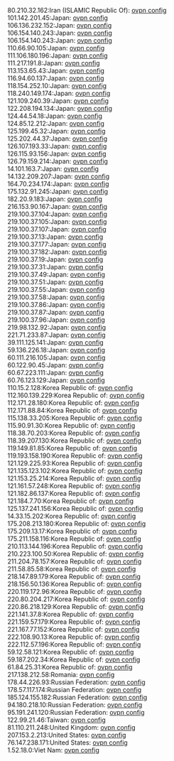 80.210.32.162:Iran (ISLAMIC Republic Of): [ovpn config](vpn/80_210_32_162.ovpn)  
101.142.201.45:Japan: [ovpn config](vpn/101_142_201_45.ovpn)  
106.136.232.152:Japan: [ovpn config](vpn/106_136_232_152.ovpn)  
106.154.140.243:Japan: [ovpn config](vpn/106_154_140_243.ovpn)  
106.154.140.243:Japan: [ovpn config](vpn/106_154_140_243.ovpn)  
110.66.90.105:Japan: [ovpn config](vpn/110_66_90_105.ovpn)  
111.106.180.196:Japan: [ovpn config](vpn/111_106_180_196.ovpn)  
111.217.191.8:Japan: [ovpn config](vpn/111_217_191_8.ovpn)  
113.153.65.43:Japan: [ovpn config](vpn/113_153_65_43.ovpn)  
116.94.60.137:Japan: [ovpn config](vpn/116_94_60_137.ovpn)  
118.154.252.10:Japan: [ovpn config](vpn/118_154_252_10.ovpn)  
118.240.149.174:Japan: [ovpn config](vpn/118_240_149_174.ovpn)  
121.109.240.39:Japan: [ovpn config](vpn/121_109_240_39.ovpn)  
122.208.194.134:Japan: [ovpn config](vpn/122_208_194_134.ovpn)  
124.44.54.18:Japan: [ovpn config](vpn/124_44_54_18.ovpn)  
124.85.12.212:Japan: [ovpn config](vpn/124_85_12_212.ovpn)  
125.199.45.32:Japan: [ovpn config](vpn/125_199_45_32.ovpn)  
125.202.44.37:Japan: [ovpn config](vpn/125_202_44_37.ovpn)  
126.107.193.33:Japan: [ovpn config](vpn/126_107_193_33.ovpn)  
126.115.93.156:Japan: [ovpn config](vpn/126_115_93_156.ovpn)  
126.79.159.214:Japan: [ovpn config](vpn/126_79_159_214.ovpn)  
14.101.163.7:Japan: [ovpn config](vpn/14_101_163_7.ovpn)  
14.132.209.207:Japan: [ovpn config](vpn/14_132_209_207.ovpn)  
164.70.234.174:Japan: [ovpn config](vpn/164_70_234_174.ovpn)  
175.132.91.245:Japan: [ovpn config](vpn/175_132_91_245.ovpn)  
182.20.9.183:Japan: [ovpn config](vpn/182_20_9_183.ovpn)  
216.153.90.167:Japan: [ovpn config](vpn/216_153_90_167.ovpn)  
219.100.37.104:Japan: [ovpn config](vpn/219_100_37_104.ovpn)  
219.100.37.105:Japan: [ovpn config](vpn/219_100_37_105.ovpn)  
219.100.37.107:Japan: [ovpn config](vpn/219_100_37_107.ovpn)  
219.100.37.13:Japan: [ovpn config](vpn/219_100_37_13.ovpn)  
219.100.37.177:Japan: [ovpn config](vpn/219_100_37_177.ovpn)  
219.100.37.182:Japan: [ovpn config](vpn/219_100_37_182.ovpn)  
219.100.37.19:Japan: [ovpn config](vpn/219_100_37_19.ovpn)  
219.100.37.31:Japan: [ovpn config](vpn/219_100_37_31.ovpn)  
219.100.37.49:Japan: [ovpn config](vpn/219_100_37_49.ovpn)  
219.100.37.51:Japan: [ovpn config](vpn/219_100_37_51.ovpn)  
219.100.37.55:Japan: [ovpn config](vpn/219_100_37_55.ovpn)  
219.100.37.58:Japan: [ovpn config](vpn/219_100_37_58.ovpn)  
219.100.37.86:Japan: [ovpn config](vpn/219_100_37_86.ovpn)  
219.100.37.87:Japan: [ovpn config](vpn/219_100_37_87.ovpn)  
219.100.37.96:Japan: [ovpn config](vpn/219_100_37_96.ovpn)  
219.98.132.92:Japan: [ovpn config](vpn/219_98_132_92.ovpn)  
221.71.233.87:Japan: [ovpn config](vpn/221_71_233_87.ovpn)  
39.111.125.141:Japan: [ovpn config](vpn/39_111_125_141.ovpn)  
59.136.226.18:Japan: [ovpn config](vpn/59_136_226_18.ovpn)  
60.111.216.105:Japan: [ovpn config](vpn/60_111_216_105.ovpn)  
60.122.90.45:Japan: [ovpn config](vpn/60_122_90_45.ovpn)  
60.67.223.111:Japan: [ovpn config](vpn/60_67_223_111.ovpn)  
60.76.123.129:Japan: [ovpn config](vpn/60_76_123_129.ovpn)  
110.15.2.128:Korea Republic of: [ovpn config](vpn/110_15_2_128.ovpn)  
112.160.139.229:Korea Republic of: [ovpn config](vpn/112_160_139_229.ovpn)  
112.171.28.180:Korea Republic of: [ovpn config](vpn/112_171_28_180.ovpn)  
112.171.88.84:Korea Republic of: [ovpn config](vpn/112_171_88_84.ovpn)  
115.138.33.205:Korea Republic of: [ovpn config](vpn/115_138_33_205.ovpn)  
115.90.91.30:Korea Republic of: [ovpn config](vpn/115_90_91_30.ovpn)  
118.38.70.203:Korea Republic of: [ovpn config](vpn/118_38_70_203.ovpn)  
118.39.207.130:Korea Republic of: [ovpn config](vpn/118_39_207_130.ovpn)  
119.149.81.85:Korea Republic of: [ovpn config](vpn/119_149_81_85.ovpn)  
119.193.158.190:Korea Republic of: [ovpn config](vpn/119_193_158_190.ovpn)  
121.129.225.93:Korea Republic of: [ovpn config](vpn/121_129_225_93.ovpn)  
121.135.123.102:Korea Republic of: [ovpn config](vpn/121_135_123_102.ovpn)  
121.153.25.214:Korea Republic of: [ovpn config](vpn/121_153_25_214.ovpn)  
121.161.57.248:Korea Republic of: [ovpn config](vpn/121_161_57_248.ovpn)  
121.182.86.137:Korea Republic of: [ovpn config](vpn/121_182_86_137.ovpn)  
121.184.7.70:Korea Republic of: [ovpn config](vpn/121_184_7_70.ovpn)  
125.137.241.156:Korea Republic of: [ovpn config](vpn/125_137_241_156.ovpn)  
14.33.15.202:Korea Republic of: [ovpn config](vpn/14_33_15_202.ovpn)  
175.208.213.180:Korea Republic of: [ovpn config](vpn/175_208_213_180.ovpn)  
175.209.13.17:Korea Republic of: [ovpn config](vpn/175_209_13_17.ovpn)  
175.211.158.116:Korea Republic of: [ovpn config](vpn/175_211_158_116.ovpn)  
210.113.144.196:Korea Republic of: [ovpn config](vpn/210_113_144_196.ovpn)  
210.223.100.50:Korea Republic of: [ovpn config](vpn/210_223_100_50.ovpn)  
211.204.78.157:Korea Republic of: [ovpn config](vpn/211_204_78_157.ovpn)  
211.58.85.58:Korea Republic of: [ovpn config](vpn/211_58_85_58.ovpn)  
218.147.89.179:Korea Republic of: [ovpn config](vpn/218_147_89_179.ovpn)  
218.156.50.136:Korea Republic of: [ovpn config](vpn/218_156_50_136.ovpn)  
220.119.172.96:Korea Republic of: [ovpn config](vpn/220_119_172_96.ovpn)  
220.80.204.217:Korea Republic of: [ovpn config](vpn/220_80_204_217.ovpn)  
220.86.218.129:Korea Republic of: [ovpn config](vpn/220_86_218_129.ovpn)  
221.141.37.8:Korea Republic of: [ovpn config](vpn/221_141_37_8.ovpn)  
221.159.57.179:Korea Republic of: [ovpn config](vpn/221_159_57_179.ovpn)  
221.167.77.152:Korea Republic of: [ovpn config](vpn/221_167_77_152.ovpn)  
222.108.90.13:Korea Republic of: [ovpn config](vpn/222_108_90_13.ovpn)  
222.112.57.196:Korea Republic of: [ovpn config](vpn/222_112_57_196.ovpn)  
59.12.58.121:Korea Republic of: [ovpn config](vpn/59_12_58_121.ovpn)  
59.187.202.34:Korea Republic of: [ovpn config](vpn/59_187_202_34.ovpn)  
61.84.25.31:Korea Republic of: [ovpn config](vpn/61_84_25_31.ovpn)  
217.138.212.58:Romania: [ovpn config](vpn/217_138_212_58.ovpn)  
178.44.226.93:Russian Federation: [ovpn config](vpn/178_44_226_93.ovpn)  
178.57.117.174:Russian Federation: [ovpn config](vpn/178_57_117_174.ovpn)  
185.124.155.182:Russian Federation: [ovpn config](vpn/185_124_155_182.ovpn)  
94.180.218.10:Russian Federation: [ovpn config](vpn/94_180_218_10.ovpn)  
95.191.241.120:Russian Federation: [ovpn config](vpn/95_191_241_120.ovpn)  
122.99.21.46:Taiwan: [ovpn config](vpn/122_99_21_46.ovpn)  
81.110.211.248:United Kingdom: [ovpn config](vpn/81_110_211_248.ovpn)  
207.153.2.213:United States: [ovpn config](vpn/207_153_2_213.ovpn)  
76.147.238.171:United States: [ovpn config](vpn/76_147_238_171.ovpn)  
1.52.18.0:Viet Nam: [ovpn config](vpn/1_52_18_0.ovpn)  
